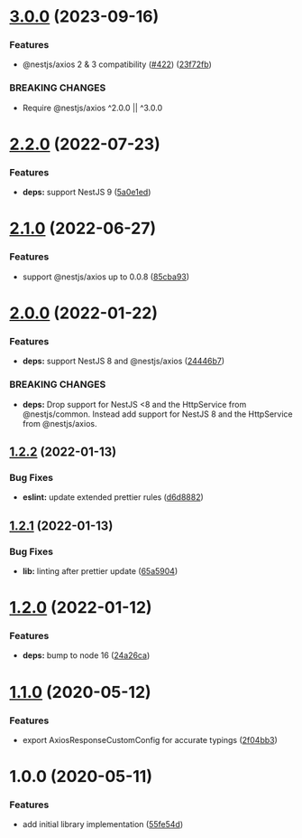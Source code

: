 # [3.0.0](https://github.com/narando/nest-axios-interceptor/compare/v2.2.0...v3.0.0) (2023-09-16)


### Features

* @nestjs/axios 2 & 3 compatibility ([#422](https://github.com/narando/nest-axios-interceptor/issues/422)) ([23f72fb](https://github.com/narando/nest-axios-interceptor/commit/23f72fbc9ad092109fb2bf5cae0dad499c97dbc6))


### BREAKING CHANGES

* Require @nestjs/axios ^2.0.0 || ^3.0.0

# [2.2.0](https://github.com/narando/nest-axios-interceptor/compare/v2.1.0...v2.2.0) (2022-07-23)


### Features

* **deps:** support NestJS 9 ([5a0e1ed](https://github.com/narando/nest-axios-interceptor/commit/5a0e1edaf6eec21372ca233559be5e5fb838f26f))

# [2.1.0](https://github.com/narando/nest-axios-interceptor/compare/v2.0.0...v2.1.0) (2022-06-27)


### Features

* support @nestjs/axios up to 0.0.8 ([85cba93](https://github.com/narando/nest-axios-interceptor/commit/85cba93fffa7a9f66ebaa0c2626acdff9f7f4c1d))

# [2.0.0](https://github.com/narando/nest-axios-interceptor/compare/v1.2.2...v2.0.0) (2022-01-22)


### Features

* **deps:** support NestJS 8 and @nestjs/axios ([24446b7](https://github.com/narando/nest-axios-interceptor/commit/24446b7d8e812815f8049af6293e270908fb1ea0))


### BREAKING CHANGES

* **deps:** Drop support for NestJS <8 and the HttpService from
@nestjs/common. Instead add support for NestJS 8 and the HttpService from
@nestjs/axios.

## [1.2.2](https://github.com/narando/nest-axios-interceptor/compare/v1.2.1...v1.2.2) (2022-01-13)


### Bug Fixes

* **eslint:** update extended prettier rules ([d6d8882](https://github.com/narando/nest-axios-interceptor/commit/d6d88829ef51dc59ff1cedd3abc252a891a7a829))

## [1.2.1](https://github.com/narando/nest-axios-interceptor/compare/v1.2.0...v1.2.1) (2022-01-13)


### Bug Fixes

* **lib:** linting after prettier update ([65a5904](https://github.com/narando/nest-axios-interceptor/commit/65a59043979bd2a61c44d35653f8d22d0a74e2f3))

# [1.2.0](https://github.com/narando/nest-axios-interceptor/compare/v1.1.0...v1.2.0) (2022-01-12)


### Features

* **deps:** bump to node 16 ([24a26ca](https://github.com/narando/nest-axios-interceptor/commit/24a26ca556bab847f502639c24998a80e84a9e98))

# [1.1.0](https://github.com/narando/nest-axios-interceptor/compare/v1.0.0...v1.1.0) (2020-05-12)


### Features

* export AxiosResponseCustomConfig for accurate typings ([2f04bb3](https://github.com/narando/nest-axios-interceptor/commit/2f04bb3adf443b20c57e770038714a4a5a4e106b))

# 1.0.0 (2020-05-11)


### Features

* add initial library implementation ([55fe54d](https://github.com/narando/nest-axios-interceptor/commit/55fe54dc8e88b446feed5518544a1d925e89ce77))

